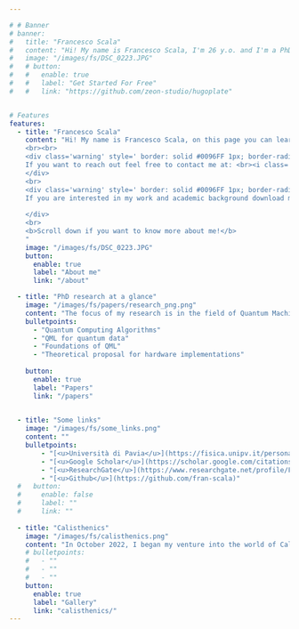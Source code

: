 ```yaml
---

# # Banner
# banner:
#   title: "Francesco Scala"
#   content: "Hi! My name is Francesco Scala, I'm 26 y.o. and I'm a PhD student in Quantum Machine Learning at Università degli Studi di Pavia, Italy. My hometown is Cremona, a little city in the north of Italy (not far from Milan). I'm an outgoing and active person. I really enjoy playing sports, gardening and traveling."
#   image: "/images/fs/DSC_0223.JPG"
#   # button:
#   #   enable: true
#   #   label: "Get Started For Free"
#   #   link: "https://github.com/zeon-studio/hugoplate"


# Features
features:
  - title: "Francesco Scala"
    content: "Hi! My name is Francesco Scala, on this page you can learn more about me. I'm a PhD student in <b>Quantum Machine Learning</b> at Università degli Studi di Pavia, Italy. I'm an outgoing and active person. I really enjoy playing sports, gardening and traveling. 
    <br><br>
    <div class='warning' style=' border: solid #0096FF 1px; border-radius: 8px; padding:0.7em;'>
    If you want to reach out feel free to contact me at: <br><i class='fa-solid fa-envelope'></i> <b>francesco.scala01@ateneopv.it</b>
    </div>
    <br>
    <div class='warning' style=' border: solid #0096FF 1px; border-radius: 8px; padding:0.7em;'>
    If you are interested in my work and academic background download my CV [<i class='fa-solid fa-download'></i>](./about/documents/resume.pdf) or click on the button here below.
    
    </div>
    <br>
    <b>Scroll down if you want to know more about me!</b>
    "
    image: "/images/fs/DSC_0223.JPG"
    button:
      enable: true
      label: "About me"
      link: "/about"

  - title: "PhD research at a glance"
    image: "/images/fs/papers/research_png.png"
    content: "The focus of my research is in the field of Quantum Machine Learning (QML) and Quantum Technologies. Some of the topics are "
    bulletpoints:
      - "Quantum Computing Algorithms"
      - "QML for quantum data"
      - "Foundations of QML"
      - "Theoretical proposal for hardware implementations"
     
    button:
      enable: true
      label: "Papers"
      link: "/papers"
    

  - title: "Some links"
    image: "/images/fs/some_links.png"
    content: ""
    bulletpoints:
        - "[<u>Università di Pavia</u>](https://fisica.unipv.it/personale/Persona.php?ID=591)"
        - "[<u>Google Scholar</u>](https://scholar.google.com/citations?hl=it&user=soJ4ZxoAAAAJ)"
        - "[<u>ResearchGate</u>](https://www.researchgate.net/profile/Francesco-Scala-2)    "
        - "[<u>Github</u>](https://github.com/fran-scala)"
  #   button:
  #     enable: false
  #     label: ""
  #     link: ""
  
  - title: "Calisthenics"
    image: "/images/fs/calisthenics.png"
    content: "In October 2022, I began my venture into the world of Calisthenics, a form of exercise that utilizes bodyweight movements to build strength and flexibility."
    # bulletpoints:
    #   - ""
    #   - ""
    #   - ""
    button:
      enable: true
      label: "Gallery"
      link: "calisthenics/"
---
```


